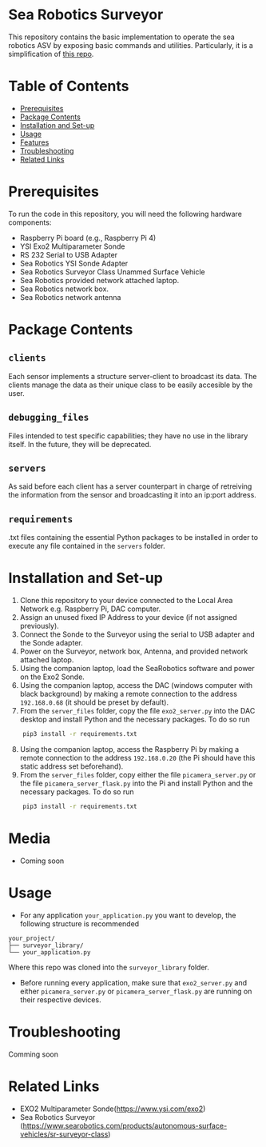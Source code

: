 # Sea Robotics Surveyor
This repository contains the basic implementation to operate the sea robotics ASV by exposing basic commands and utilities.
Particularly, it is a simplification of [this repo](https://github.com/FIU-MoRA-Lab/searobotics_surveyor_automation). 

# Table of Contents
- [Prerequisites](#Prerequisites)
- [Package Contents](#Package_Contents)
- [Installation and Set-up](#Installation-and-Set-up)
- [Usage](#usage)
- [Features](#features)
- [Troubleshooting](#Troubleshooting)
- [Related Links](#Related-Links)

# Prerequisites

To run the code in this repository, you will need the following hardware components:

- Raspberry Pi board (e.g., Raspberry Pi 4)
- YSI Exo2 Multiparameter Sonde
- RS 232 Serial to USB Adapter
- Sea Robotics YSI Sonde Adapter
- Sea Robotics Surveyor Class Unammed Surface Vehicle
- Sea Robotics provided network attached laptop.
- Sea Robotics network box.
- Sea Robotics network antenna

# Package Contents
## `clients`
Each sensor implements a structure server-client to broadcast its data. The clients manage the data as their unique class to be easily accesible by the user.
## `debugging_files`
Files intended to test specific capabilities; they have no use in the library itself. In the future, they will be deprecated.
## `servers` 
As said before each client has a server counterpart in charge of retreiving the information from the sensor and broadcasting it into an ip:port address.
## `requirements`
.txt files containing the essential Python packages to be installed in order to execute any file contained in the `servers` folder.  

# Installation and Set-up

1. Clone this repository to your device connected to the Local Area Network e.g. Raspberry Pi, DAC computer.
2. Assign an unused fixed IP Address to your device (if not assigned previously).
3. Connect the Sonde to the Surveyor using the serial to USB adapter and the Sonde adapter.
4. Power on the Surveyor, network box, Antenna, and provided network attached laptop.
5. Using the companion laptop, load the SeaRobotics software and power on the Exo2 Sonde.
6. Using the companion laptop, access the DAC (windows computer with black background) by making a remote connection to the address `192.168.0.68` (it should be preset by default).
7. From the `server_files` folder, copy the file `exo2_server.py` into the DAC desktop and install Python and the necessary packages. To do so run
```bash
    pip3 install -r requirements.txt
```
8. Using the companion laptop, access the Raspberry Pi by making a remote connection to the address `192.168.0.20` (the Pi should have this static address set beforehand).
9. From the `server_files` folder, copy either the file `picamera_server.py` or the file `picamera_server_flask.py` into the Pi and install Python and the necessary packages. To do so run
```bash
    pip3 install -r requirements.txt
```
# Media
- Coming soon

# Usage
- For any application `your_application.py` you want to develop, the following structure is recommended
```
your_project/
├── surveyor_library/
└── your_application.py
```
Where this repo was cloned into the `surveyor_library` folder.

- Before running every application, make sure that `exo2_server.py` and either `picamera_server.py` or `picamera_server_flask.py` are running on their respective devices.

# Troubleshooting
Comming soon

# Related Links
- EXO2 Multiparameter Sonde(https://www.ysi.com/exo2)
- Sea Robotics Surveyor (https://www.searobotics.com/products/autonomous-surface-vehicles/sr-surveyor-class)

